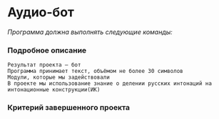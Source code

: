 # Аудио-бот
_Программа должна выполнять следующие команды:_

### Подробное описание
    Результат проекта – бот
    Программа принимает текст, объёмом не более 30 символов
    Модули, которые мы задействовали
    В проекте мы использование знание о делении русских интонаций на интонационные конструкции(ИК)
### Критерий завершенного проекта
